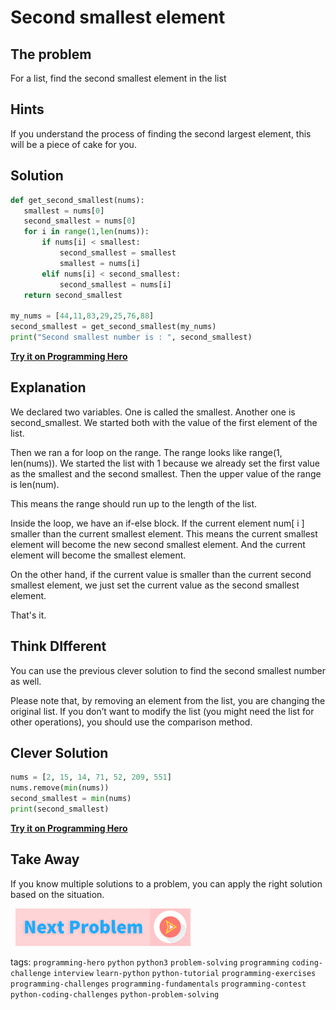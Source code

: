 
# Second smallest element

## The problem
For a list, find the second smallest element in the list

## Hints 
If you understand the process of finding the second largest element, this will be a piece of cake for you.

## Solution
```python
def get_second_smallest(nums):
   smallest = nums[0]
   second_smallest = nums[0]
   for i in range(1,len(nums)):
       if nums[i] < smallest:
           second_smallest = smallest
           smallest = nums[i]
       elif nums[i] < second_smallest:
           second_smallest = nums[i]
   return second_smallest
 
my_nums = [44,11,83,29,25,76,88]
second_smallest = get_second_smallest(my_nums)
print("Second smallest number is : ", second_smallest)
```
**[Try it on Programming Hero](https://play.google.com/store/apps/details?id=com.learnprogramming.codecamp)**

## Explanation
We declared two variables. One is called the smallest. Another one is second_smallest. We started both with the value of the first element of the list. 

Then we ran a for loop on the range. The range looks like range(1, len(nums)). We started the list with 1 because we already set the first value as the smallest and the second smallest. Then the upper value of the range is len(num). 

This means the range should run up to the length of the list. 

Inside the loop, we have an if-else block. If the current element num[ i ] smaller than the current smallest element. This means the current smallest element will become the new second smallest element. And the current element will become the smallest element. 

On the other hand, if the current value is smaller than the current second smallest element, we just set the current value as the second smallest element. 

That's it.

## Think DIfferent

You can use the previous clever solution to find the second smallest number as well. 

Please note that, by removing an element from the list, you are changing the original list. If you don’t want to modify the list (you might need the list for other operations), you should use the comparison method. 

## Clever Solution

```python
nums = [2, 15, 14, 71, 52, 209, 551]
nums.remove(min(nums))
second_smallest = min(nums)
print(second_smallest)
```

**[Try it on Programming Hero](https://play.google.com/store/apps/details?id=com.learnprogramming.codecamp)**

## Take Away
If you know multiple solutions to a problem, you can apply the right solution based on the situation.

&nbsp;
[![Next Page](../assets/next-button.png)](Remove-duplicate-Chars.md)
&nbsp;

tags:  `programming-hero`  `python`  `python3`  `problem-solving`  `programming`  `coding-challenge`  `interview`  `learn-python`  `python-tutorial`  `programming-exercises`  `programming-challenges`  `programming-fundamentals`  `programming-contest`  `python-coding-challenges`  `python-problem-solving`

